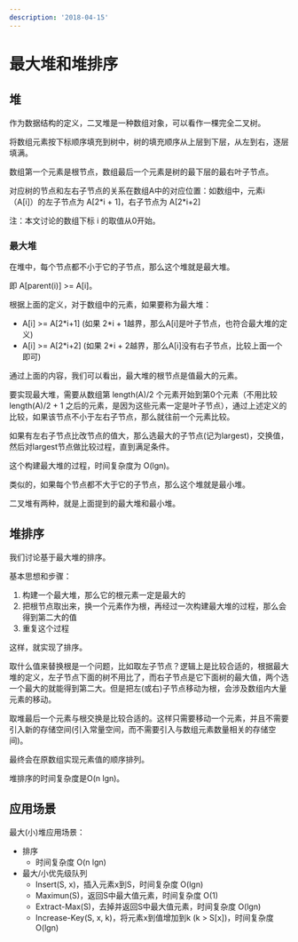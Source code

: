 ```yaml
---
description: '2018-04-15'
---
```


# 最大堆和堆排序

## **堆**

作为数据结构的定义，二叉堆是一种数组对象，可以看作一棵完全二叉树。

将数组元素按下标顺序填充到树中，树的填充顺序从上层到下层，从左到右，逐层填满。

数组第一个元素是根节点，数组最后一个元素是树的最下层的最右叶子节点。

对应树的节点和左右子节点的关系在数组A中的对应位置：如数组中，元素i（A\[i\]）的左子节点为 A\[2\*i + 1\]，右子节点为 A\[2\*i+2\] 

注：本文讨论的数组下标 i 的取值从0开始。

### **最大堆**

在堆中，每个节点都不小于它的子节点，那么这个堆就是最大堆。

即 A\[parent\(i\)\] &gt;= A\[i\]。

根据上面的定义，对于数组中的元素，如果要称为最大堆：

* A\[i\] &gt;= A\[2\*i+1\] \(如果 2\*i + 1越界，那么A\[i\]是叶子节点，也符合最大堆的定义\)
* A\[i\] &gt;= A\[2\*i+2\] \(如果 2\*i + 2越界，那么A\[i\]没有右子节点，比较上面一个即可\)

通过上面的内容，我们可以看出，最大堆的根节点是值最大的元素。

要实现最大堆，需要从数组第 length\(A\)/2 个元素开始到第0个元素（不用比较 length\(A\)/2 + 1 之后的元素，是因为这些元素一定是叶子节点），通过上述定义的比较，如果该节点不小于左右子节点，那么就往前一个元素比较。

如果有左右子节点比改节点的值大，那么选最大的子节点\(记为largest\)，交换值，然后对largest节点做比较过程，直到满足条件。

这个构建最大堆的过程，时间复杂度为 O\(lgn\)。

类似的，如果每个节点都不大于它的子节点，那么这个堆就是最小堆。

二叉堆有两种，就是上面提到的最大堆和最小堆。

## **堆排序**

我们讨论基于最大堆的排序。

基本思想和步骤：

1. 构建一个最大堆，那么它的根元素一定是最大的
2. 把根节点取出来，换一个元素作为根，再经过一次构建最大堆的过程，那么会得到第二大的值
3. 重复这个过程

这样，就实现了排序。  


取什么值来替换根是一个问题，比如取左子节点？逻辑上是比较合适的，根据最大堆的定义，左子节点下面的树不用比了，而右子节点是它下面树的最大值，两个选一个最大的就能得到第二大。但是把左\(或右\)子节点移动为根，会涉及数组内大量元素的移动。

取堆最后一个元素与根交换是比较合适的。这样只需要移动一个元素，并且不需要引入新的存储空间\(引入常量空间，而不需要引入与数组元素数量相关的存储空间\)。

最终会在原数组实现元素值的顺序排列。

堆排序的时间复杂度是O\(n lgn\)。

## **应用场景**

最大\(小\)堆应用场景：

* 排序
  * 时间复杂度 O\(n lgn\) 
* 最大/小优先级队列
  * Insert\(S, x\)，插入元素x到S，时间复杂度 O\(lgn\)
  * Maximun\(S\)，返回S中最大值元素，时间复杂度 O\(1\)
  * Extract-Max\(S\)，去掉并返回S中最大值元素，时间复杂度 O\(lgn\)
  * Increase-Key\(S, x, k\)，将元素x到值增加到k \(k &gt; S\[x\]\)，时间复杂度 O\(lgn\)

